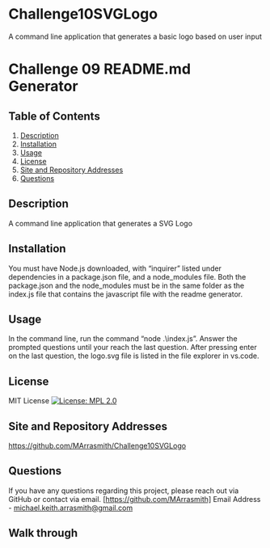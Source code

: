 # Challenge10SVGLogo
A command line application that generates a basic logo based on user input

  # Challenge 09 README.md Generator

  ## Table of Contents
  1. [Description](#description)
  2. [Installation](#installation)
  3. [Usage](#usage)
  4. [License](#license)
  5. [Site and Repository Addresses](#site%20and%20repository%20addresses)
  6. [Questions](#questions)

  ## Description
  A command line application that generates a SVG Logo

  ## Installation
  You must have Node.js downloaded, with “inquirer” listed under dependencies in a package.json file, and a node_modules file. Both the package.json and the node_modules must be in the same folder as the index.js file that contains the javascript file with the readme generator.

  ## Usage
  In the command line,  run the command “node .\index.js”. Answer the prompted questions until your reach the last question. After pressing enter on the last question, the logo.svg file is listed in the file explorer in vs.code. 


  ## License
  MIT License
  [![License: MPL 2.0](https://img.shields.io/badge/License-MPL_2.0-brightgreen.svg)](https://opensource.org/licenses/MPL-2.0)


  ## Site and Repository Addresses
 https://github.com/MArrasmith/Challenge10SVGLogo

  ## Questions
  If you have any questions regarding this project, please reach out via GitHub or contact via email.
  [https://github.com/MArrasmith]
  Email Address - michael.keith.arrasmith@gmail.com
  
  ## Walk through

